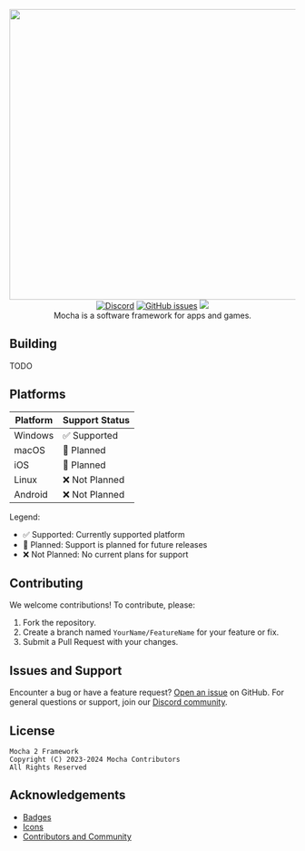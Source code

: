 <p align="center">
    <img src="https://github.com/user-attachments/assets/ae7cc7b0-953c-419b-add9-33b1cdcc859b" width="512" />
    <br>
    <a href="https://discord.gg/g46tgkqZPC"><img alt="Discord" src="https://img.shields.io/discord/1051715074043150336"></a>
    <a href="https://github.com/mocha-engine/mocha2/issues"><img alt="GitHub issues" src="https://img.shields.io/github/issues/mocha-engine/mocha2"></a>
    <img src="https://github.com/mocha-engine/mocha2/actions/workflows/ci.yml/badge.svg" />
    <br>
    Mocha is a software framework for apps and games.
</p>

## Building

TODO

## Platforms

| Platform | Support Status |
|----------|----------------|
| Windows  | ✅ Supported    |
| macOS    | 🚧 Planned      |
| iOS      | 🚧 Planned      |
| Linux    | ❌ Not Planned  |
| Android  | ❌ Not Planned  |

Legend:
- ✅ Supported: Currently supported platform
- 🚧 Planned: Support is planned for future releases
- ❌ Not Planned: No current plans for support

## Contributing

We welcome contributions! To contribute, please:

1. Fork the repository.
2. Create a branch named `YourName/FeatureName` for your feature or fix.
3. Submit a Pull Request with your changes.

## Issues and Support

Encounter a bug or have a feature request? [Open an issue](https://github.com/mocha-engine/mocha2/issues/new) on GitHub. For general questions or support, join our [Discord community](https://discord.gg/mocha2).

## License

```
Mocha 2 Framework
Copyright (C) 2023-2024 Mocha Contributors
All Rights Reserved
```

## Acknowledgements
* [Badges](https://shields.io)
* [Icons](https://www.flaticon.com/)
* [Contributors and Community](https://github.com/mocha-engine/mocha2/graphs/contributors)
